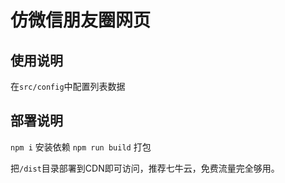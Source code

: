 # 仿微信朋友圈网页

## 使用说明

在`src/config`中配置列表数据

## 部署说明

`npm i` 安装依赖
`npm run build` 打包

把`/dist`目录部署到CDN即可访问，推荐七牛云，免费流量完全够用。
